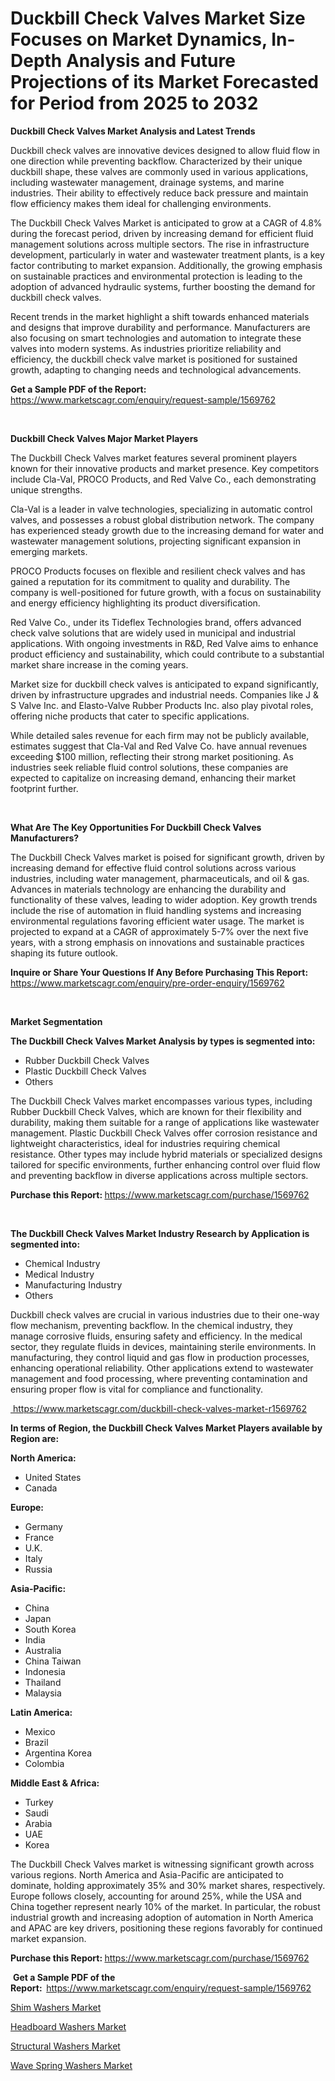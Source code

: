 <p><h1>Duckbill Check Valves Market Size Focuses on Market Dynamics, In-Depth Analysis and Future Projections of its Market Forecasted for Period from 2025 to 2032</h1></p><p><strong>Duckbill Check Valves Market Analysis and Latest Trends</strong></p>
<p><p>Duckbill check valves are innovative devices designed to allow fluid flow in one direction while preventing backflow. Characterized by their unique duckbill shape, these valves are commonly used in various applications, including wastewater management, drainage systems, and marine industries. Their ability to effectively reduce back pressure and maintain flow efficiency makes them ideal for challenging environments.</p><p>The Duckbill Check Valves Market is anticipated to grow at a CAGR of 4.8% during the forecast period, driven by increasing demand for efficient fluid management solutions across multiple sectors. The rise in infrastructure development, particularly in water and wastewater treatment plants, is a key factor contributing to market expansion. Additionally, the growing emphasis on sustainable practices and environmental protection is leading to the adoption of advanced hydraulic systems, further boosting the demand for duckbill check valves.</p><p>Recent trends in the market highlight a shift towards enhanced materials and designs that improve durability and performance. Manufacturers are also focusing on smart technologies and automation to integrate these valves into modern systems. As industries prioritize reliability and efficiency, the duckbill check valve market is positioned for sustained growth, adapting to changing needs and technological advancements.</p></p>
<p><strong>Get a Sample PDF of the Report:&nbsp;</strong> <a href="https://www.marketscagr.com/enquiry/request-sample/1569762?utm_campaign=2114&utm_medium=2&utm_source=Github&utm_content=ia&utm_term=25032025&utm_id=duckbill-check-valves">https://www.marketscagr.com/enquiry/request-sample/1569762</a></p>
<p>&nbsp;</p>
<p><strong>Duckbill Check Valves Major Market Players</strong></p>
<p><p>The Duckbill Check Valves market features several prominent players known for their innovative products and market presence. Key competitors include Cla-Val, PROCO Products, and Red Valve Co., each demonstrating unique strengths.</p><p>Cla-Val is a leader in valve technologies, specializing in automatic control valves, and possesses a robust global distribution network. The company has experienced steady growth due to the increasing demand for water and wastewater management solutions, projecting significant expansion in emerging markets.</p><p>PROCO Products focuses on flexible and resilient check valves and has gained a reputation for its commitment to quality and durability. The company is well-positioned for future growth, with a focus on sustainability and energy efficiency highlighting its product diversification.</p><p>Red Valve Co., under its Tideflex Technologies brand, offers advanced check valve solutions that are widely used in municipal and industrial applications. With ongoing investments in R&D, Red Valve aims to enhance product efficiency and sustainability, which could contribute to a substantial market share increase in the coming years.</p><p>Market size for duckbill check valves is anticipated to expand significantly, driven by infrastructure upgrades and industrial needs. Companies like J & S Valve Inc. and Elasto-Valve Rubber Products Inc. also play pivotal roles, offering niche products that cater to specific applications.</p><p>While detailed sales revenue for each firm may not be publicly available, estimates suggest that Cla-Val and Red Valve Co. have annual revenues exceeding $100 million, reflecting their strong market positioning. As industries seek reliable fluid control solutions, these companies are expected to capitalize on increasing demand, enhancing their market footprint further.</p></p>
<p>&nbsp;</p>
<p><strong>What Are The Key Opportunities For Duckbill Check Valves Manufacturers?</strong></p>
<p><p>The Duckbill Check Valves market is poised for significant growth, driven by increasing demand for effective fluid control solutions across various industries, including water management, pharmaceuticals, and oil & gas. Advances in materials technology are enhancing the durability and functionality of these valves, leading to wider adoption. Key growth trends include the rise of automation in fluid handling systems and increasing environmental regulations favoring efficient water usage. The market is projected to expand at a CAGR of approximately 5-7% over the next five years, with a strong emphasis on innovations and sustainable practices shaping its future outlook.</p></p>
<p><strong>Inquire or Share Your Questions If Any Before Purchasing This Report:</strong> <a href="https://www.marketscagr.com/enquiry/pre-order-enquiry/1569762?utm_campaign=2114&utm_medium=2&utm_source=Github&utm_content=ia&utm_term=25032025&utm_id=duckbill-check-valves">https://www.marketscagr.com/enquiry/pre-order-enquiry/1569762</a></p>
<p>&nbsp;</p>
<p><strong>Market Segmentation</strong></p>
<p><strong>The Duckbill Check Valves Market Analysis by types is segmented into:</strong></p>
<p><ul><li>Rubber Duckbill Check Valves</li><li>Plastic Duckbill Check Valves</li><li>Others</li></ul></p>
<p><p>The Duckbill Check Valves market encompasses various types, including Rubber Duckbill Check Valves, which are known for their flexibility and durability, making them suitable for a range of applications like wastewater management. Plastic Duckbill Check Valves offer corrosion resistance and lightweight characteristics, ideal for industries requiring chemical resistance. Other types may include hybrid materials or specialized designs tailored for specific environments, further enhancing control over fluid flow and preventing backflow in diverse applications across multiple sectors.</p></p>
<p><strong>Purchase this Report:&nbsp;</strong><a href="https://www.marketscagr.com/purchase/1569762?utm_campaign=2114&utm_medium=2&utm_source=Github&utm_content=ia&utm_term=25032025&utm_id=duckbill-check-valves">https://www.marketscagr.com/purchase/1569762</a></p>
<p>&nbsp;</p>
<p><strong>The Duckbill Check Valves Market Industry Research by Application is segmented into:</strong></p>
<p><ul><li>Chemical Industry</li><li>Medical Industry</li><li>Manufacturing Industry</li><li>Others</li></ul></p>
<p><p>Duckbill check valves are crucial in various industries due to their one-way flow mechanism, preventing backflow. In the chemical industry, they manage corrosive fluids, ensuring safety and efficiency. In the medical sector, they regulate fluids in devices, maintaining sterile environments. In manufacturing, they control liquid and gas flow in production processes, enhancing operational reliability. Other applications extend to wastewater management and food processing, where preventing contamination and ensuring proper flow is vital for compliance and functionality.</p></p>
<p><a href="https://www.marketscagr.com/duckbill-check-valves-market-r1569762?utm_campaign=2114&utm_medium=2&utm_source=Github&utm_content=ia&utm_term=25032025&utm_id=duckbill-check-valves">&nbsp;https://www.marketscagr.com/duckbill-check-valves-market-r1569762</a></p>
<p><strong>In terms of Region, the Duckbill Check Valves Market Players available by Region are:</strong></p>
<p>
    <p> <strong> North America: </strong>
        <ul>
            <li>United States</li>
            <li>Canada</li>
        </ul>
        </p> 
    <p> <strong> Europe: </strong>
        <ul>
            <li>Germany</li>
            <li>France</li>
            <li>U.K.</li>
            <li>Italy</li>
            <li>Russia</li>
        </ul>
        </p> 
    <p> <strong> Asia-Pacific: </strong>
        <ul>
            <li>China</li>
            <li>Japan</li>
            <li>South Korea</li>
            <li>India</li>
            <li>Australia</li>
            <li>China Taiwan</li>
            <li>Indonesia</li>
            <li>Thailand</li>
            <li>Malaysia</li>
        </ul>
        </p> 
    <p> <strong> Latin America: </strong>
        <ul>
            <li>Mexico</li>
            <li>Brazil</li>
            <li>Argentina Korea</li>
            <li>Colombia</li>
        </ul>
        </p> 
    <p> <strong> Middle East & Africa: </strong>
        <ul>
            <li>Turkey</li>
            <li>Saudi</li>
            <li>Arabia</li>
            <li>UAE</li>
            <li>Korea</li>
        </ul>
    </p>
    </p>
<p><p>The Duckbill Check Valves market is witnessing significant growth across various regions. North America and Asia-Pacific are anticipated to dominate, holding approximately 35% and 30% market shares, respectively. Europe follows closely, accounting for around 25%, while the USA and China together represent nearly 10% of the market. In particular, the robust industrial growth and increasing adoption of automation in North America and APAC are key drivers, positioning these regions favorably for continued market expansion.</p></p>
<p><strong>Purchase this Report: </strong><a href="https://www.marketscagr.com/purchase/1569762?utm_campaign=2114&utm_medium=2&utm_source=Github&utm_content=ia&utm_term=25032025&utm_id=duckbill-check-valves">https://www.marketscagr.com/purchase/1569762</a></p>
<p>&nbsp;<strong>Get a Sample PDF of the Report:&nbsp;&nbsp;</strong><a href="https://www.marketscagr.com/enquiry/request-sample/1569762?utm_campaign=2114&utm_medium=2&utm_source=Github&utm_content=ia&utm_term=25032025&utm_id=duckbill-check-valves">https://www.marketscagr.com/enquiry/request-sample/1569762</a></p>
<p><strong></strong></p>
<p><p><a href="https://github.com/sionepeppess/Market-Research-Report-List-1/blob/main/shim-washers-market.md?utm_campaign=2114&utm_medium=2&utm_source=Github&utm_content=ia&utm_term=25032025&utm_id=duckbill-check-valves">Shim Washers Market</a></p><p><a href="https://github.com/tamvrosiya/Market-Research-Report-List-6/blob/main/headboard-washers-market.md?utm_campaign=2114&utm_medium=2&utm_source=Github&utm_content=ia&utm_term=25032025&utm_id=duckbill-check-valves">Headboard Washers Market</a></p><p><a href="https://github.com/pizolina/Market-Research-Report-List-7/blob/main/structural-washers-market.md?utm_campaign=2114&utm_medium=2&utm_source=Github&utm_content=ia&utm_term=25032025&utm_id=duckbill-check-valves">Structural Washers Market</a></p><p><a href="https://github.com/suzorfazlikb/Market-Research-Report-List-1/blob/main/wave-spring-washers-market.md?utm_campaign=2114&utm_medium=2&utm_source=Github&utm_content=ia&utm_term=25032025&utm_id=duckbill-check-valves">Wave Spring Washers Market</a></p></p>